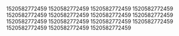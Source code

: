 1520582772459
1520582772459
1520582772459
1520582772459
1520582772459
1520582772459
1520582772459
1520582772459
1520582772459
1520582772459
1520582772459
1520582772459
1520582772459
1520582772459
1520582772459